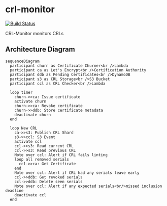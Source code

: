 # crl-monitor

[![Build Status](https://github.com/letsencrypt/crl-monitor/actions/workflows/test.yml/badge.svg?branch=main)](https://github.com/letsencrypt/crl-monitor/actions/workflows/test.yml?query=branch%3Amain)

CRL-Monitor monitors CRLs

## Architecture Diagram

```mermaid
sequenceDiagram
  participant churn as Certificate Churner<br />Lambda
  participant ca as Let's Encrypt<br />Certification Authority
  participant ddb as Pending Certificates<br />DynamoDB
  participant s3 as CRL Storage<br />S3 Bucket
  participant ccl as CRL Checker<br />Lambda

  loop timer
    churn->>ca: Issue certificate
    activate churn
    churn->>ca: Revoke certificate
    churn->>ddb: Store certificate metadata
    deactivate churn
  end

  loop New CRL
    ca->>s3: Publish CRL Shard
    s3->>ccl: S3 Event
    activate ccl
    ccl->>s3: Read current CRL
    ccl->>s3: Read previous CRL
    Note over ccl: Alert if CRL fails linting
    loop all removed serials
      ccl->>ca: Get Certificate
    end
    Note over ccl: Alert if CRL had any serials leave early
    ccl->>ddb: Get revoked serials
    ccl->>ddb: Delete seen serials
    Note over ccl: Alert if any expected serials<br/>missed inclusion deadline
    deactivate ccl
  end
```
